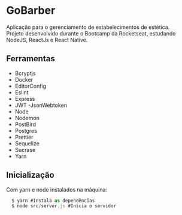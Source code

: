 <h1>GoBarber</h1>
<p>
Aplicação para o gerenciamento de estabelecimentos de estética.</br>
Projeto desenvolvido durante o Bootcamp da Rocketseat, estudando NodeJS, ReactJs e React Native.
</p>

<h2>Ferramentas</h2>
<ul>
  <li>Bcryptjs</li>
  <li>Docker</li>
  <li>EditorConfig</li>
  <li>Eslint</li>
  <li>Express</li>
  <li>JWT -JsonWebtoken</li>
  <li>Node</li>
  <li>Nodemon</li>
  <li>PostBird</li>
  <li>Postgres</li>
  <li>Prettier</li>
  <li>Sequelize</li>
  <li>Sucrase</li>
  <li>Yarn</li>
</ul>

<h2>Inicialização</h2>
<p>
Com yarn e node instalados na máquina:
</p>

```js
  $ yarn #Instala as dependências 
  $ node src/server.js #Inicia o servidor
```

